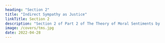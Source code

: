 ```yaml
---
heading: "Section 2"
title: "Indirect Sympathy as Justice"
linkTitle: Section 2
description: "Section 2 of Part 2 of The Theory of Moral Sentiments by Adam Smith Simplified"
image: /covers/tms.jpg
date: 2022-04-28
---
```

